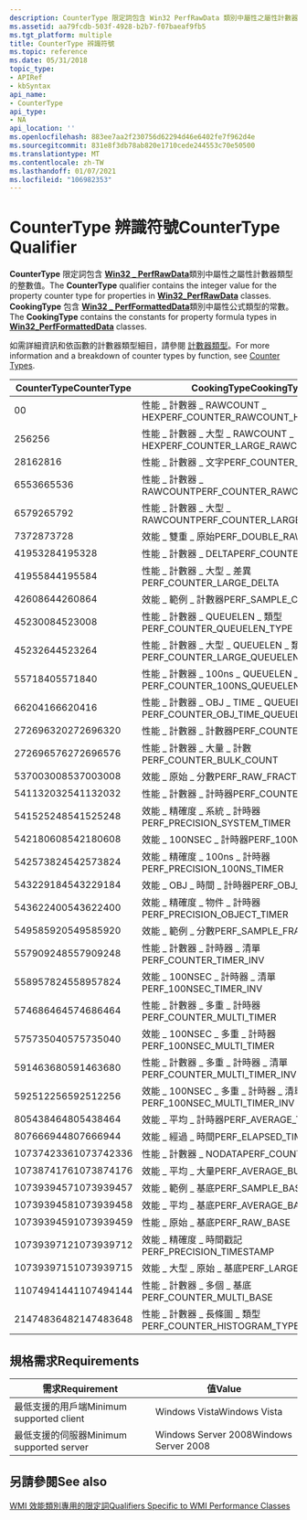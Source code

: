 ```yaml
---
description: CounterType 限定詞包含 Win32 PerfRawData 類別中屬性之屬性計數器類型的整數值 \_ 。 CookingType 包含 Win32 PerfFormattedData 類別中屬性公式類型的常數 \_ 。
ms.assetid: aa79fcdb-503f-4928-b2b7-f07baeaf9fb5
ms.tgt_platform: multiple
title: CounterType 辨識符號
ms.topic: reference
ms.date: 05/31/2018
topic_type:
- APIRef
- kbSyntax
api_name:
- CounterType
api_type:
- NA
api_location: ''
ms.openlocfilehash: 883ee7aa2f230756d62294d46e6402fe7f962d4e
ms.sourcegitcommit: 831e8f3db78ab820e1710cede244553c70e50500
ms.translationtype: MT
ms.contentlocale: zh-TW
ms.lasthandoff: 01/07/2021
ms.locfileid: "106982353"
---
```

# <a name="countertype-qualifier"></a><span data-ttu-id="a581e-104">CounterType 辨識符號</span><span class="sxs-lookup"><span data-stu-id="a581e-104">CounterType Qualifier</span></span>

<span data-ttu-id="a581e-105">**CounterType** 限定詞包含 [**Win32 \_ PerfRawData**](/windows/desktop/CIMWin32Prov/win32-perfrawdata)類別中屬性之屬性計數器類型的整數值。</span><span class="sxs-lookup"><span data-stu-id="a581e-105">The **CounterType** qualifier contains the integer value for the property counter type for properties in [**Win32\_PerfRawData**](/windows/desktop/CIMWin32Prov/win32-perfrawdata) classes.</span></span> <span data-ttu-id="a581e-106">**CookingType** 包含 [**Win32 \_ PerfFormattedData**](/windows/desktop/CIMWin32Prov/win32-perfformatteddata)類別中屬性公式類型的常數。</span><span class="sxs-lookup"><span data-stu-id="a581e-106">The **CookingType** contains the constants for property formula types in [**Win32\_PerfFormattedData**](/windows/desktop/CIMWin32Prov/win32-perfformatteddata) classes.</span></span>

<span data-ttu-id="a581e-107">如需詳細資訊和依函數的計數器類型細目，請參閱 [計數器類型](/previous-versions/windows/it-pro/windows-server-2003/cc785636(v=ws.10))。</span><span class="sxs-lookup"><span data-stu-id="a581e-107">For more information and a breakdown of counter types by function, see [Counter Types](/previous-versions/windows/it-pro/windows-server-2003/cc785636(v=ws.10)).</span></span>



| <span data-ttu-id="a581e-108">CounterType</span><span class="sxs-lookup"><span data-stu-id="a581e-108">CounterType</span></span> | <span data-ttu-id="a581e-109">CookingType</span><span class="sxs-lookup"><span data-stu-id="a581e-109">CookingType</span></span>                              |
|-------------|------------------------------------------|
| <span data-ttu-id="a581e-110">0</span><span class="sxs-lookup"><span data-stu-id="a581e-110">0</span></span>           | <span data-ttu-id="a581e-111">性能 \_ 計數器 \_ RAWCOUNT \_ HEX</span><span class="sxs-lookup"><span data-stu-id="a581e-111">PERF\_COUNTER\_RAWCOUNT\_HEX</span></span>             |
| <span data-ttu-id="a581e-112">256</span><span class="sxs-lookup"><span data-stu-id="a581e-112">256</span></span>         | <span data-ttu-id="a581e-113">性能 \_ 計數器 \_ 大型 \_ RAWCOUNT \_ HEX</span><span class="sxs-lookup"><span data-stu-id="a581e-113">PERF\_COUNTER\_LARGE\_RAWCOUNT\_HEX</span></span>      |
| <span data-ttu-id="a581e-114">2816</span><span class="sxs-lookup"><span data-stu-id="a581e-114">2816</span></span>        | <span data-ttu-id="a581e-115">性能 \_ 計數器 \_ 文字</span><span class="sxs-lookup"><span data-stu-id="a581e-115">PERF\_COUNTER\_TEXT</span></span>                      |
| <span data-ttu-id="a581e-116">65536</span><span class="sxs-lookup"><span data-stu-id="a581e-116">65536</span></span>       | <span data-ttu-id="a581e-117">性能 \_ 計數器 \_ RAWCOUNT</span><span class="sxs-lookup"><span data-stu-id="a581e-117">PERF\_COUNTER\_RAWCOUNT</span></span>                  |
| <span data-ttu-id="a581e-118">65792</span><span class="sxs-lookup"><span data-stu-id="a581e-118">65792</span></span>       | <span data-ttu-id="a581e-119">性能 \_ 計數器 \_ 大型 \_ RAWCOUNT</span><span class="sxs-lookup"><span data-stu-id="a581e-119">PERF\_COUNTER\_LARGE\_RAWCOUNT</span></span>           |
| <span data-ttu-id="a581e-120">73728</span><span class="sxs-lookup"><span data-stu-id="a581e-120">73728</span></span>       | <span data-ttu-id="a581e-121">效能 \_ 雙重 \_ 原始</span><span class="sxs-lookup"><span data-stu-id="a581e-121">PERF\_DOUBLE\_RAW</span></span>                        |
| <span data-ttu-id="a581e-122">4195328</span><span class="sxs-lookup"><span data-stu-id="a581e-122">4195328</span></span>     | <span data-ttu-id="a581e-123">性能 \_ 計數器 \_ DELTA</span><span class="sxs-lookup"><span data-stu-id="a581e-123">PERF\_COUNTER\_DELTA</span></span>                     |
| <span data-ttu-id="a581e-124">4195584</span><span class="sxs-lookup"><span data-stu-id="a581e-124">4195584</span></span>     | <span data-ttu-id="a581e-125">性能 \_ 計數器 \_ 大型 \_ 差異</span><span class="sxs-lookup"><span data-stu-id="a581e-125">PERF\_COUNTER\_LARGE\_DELTA</span></span>              |
| <span data-ttu-id="a581e-126">4260864</span><span class="sxs-lookup"><span data-stu-id="a581e-126">4260864</span></span>     | <span data-ttu-id="a581e-127">效能 \_ 範例 \_ 計數器</span><span class="sxs-lookup"><span data-stu-id="a581e-127">PERF\_SAMPLE\_COUNTER</span></span>                    |
| <span data-ttu-id="a581e-128">4523008</span><span class="sxs-lookup"><span data-stu-id="a581e-128">4523008</span></span>     | <span data-ttu-id="a581e-129">性能 \_ 計數器 \_ QUEUELEN \_ 類型</span><span class="sxs-lookup"><span data-stu-id="a581e-129">PERF\_COUNTER\_QUEUELEN\_TYPE</span></span>            |
| <span data-ttu-id="a581e-130">4523264</span><span class="sxs-lookup"><span data-stu-id="a581e-130">4523264</span></span>     | <span data-ttu-id="a581e-131">性能 \_ 計數器 \_ 大型 \_ QUEUELEN \_ 類型</span><span class="sxs-lookup"><span data-stu-id="a581e-131">PERF\_COUNTER\_LARGE\_QUEUELEN\_TYPE</span></span>     |
| <span data-ttu-id="a581e-132">5571840</span><span class="sxs-lookup"><span data-stu-id="a581e-132">5571840</span></span>     | <span data-ttu-id="a581e-133">性能 \_ 計數器 \_ 100ns \_ QUEUELEN \_ 類型</span><span class="sxs-lookup"><span data-stu-id="a581e-133">PERF\_COUNTER\_100NS\_QUEUELEN\_TYPE</span></span>     |
| <span data-ttu-id="a581e-134">6620416</span><span class="sxs-lookup"><span data-stu-id="a581e-134">6620416</span></span>     | <span data-ttu-id="a581e-135">性能 \_ 計數器 \_ OBJ \_ TIME \_ QUEUELEN \_ 類型</span><span class="sxs-lookup"><span data-stu-id="a581e-135">PERF\_COUNTER\_OBJ\_TIME\_QUEUELEN\_TYPE</span></span> |
| <span data-ttu-id="a581e-136">272696320</span><span class="sxs-lookup"><span data-stu-id="a581e-136">272696320</span></span>   | <span data-ttu-id="a581e-137">性能 \_ 計數器 \_ 計數器</span><span class="sxs-lookup"><span data-stu-id="a581e-137">PERF\_COUNTER\_COUNTER</span></span>                   |
| <span data-ttu-id="a581e-138">272696576</span><span class="sxs-lookup"><span data-stu-id="a581e-138">272696576</span></span>   | <span data-ttu-id="a581e-139">性能 \_ 計數器 \_ 大量 \_ 計數</span><span class="sxs-lookup"><span data-stu-id="a581e-139">PERF\_COUNTER\_BULK\_COUNT</span></span>               |
| <span data-ttu-id="a581e-140">537003008</span><span class="sxs-lookup"><span data-stu-id="a581e-140">537003008</span></span>   | <span data-ttu-id="a581e-141">效能 \_ 原始 \_ 分數</span><span class="sxs-lookup"><span data-stu-id="a581e-141">PERF\_RAW\_FRACTION</span></span>                      |
| <span data-ttu-id="a581e-142">541132032</span><span class="sxs-lookup"><span data-stu-id="a581e-142">541132032</span></span>   | <span data-ttu-id="a581e-143">性能 \_ 計數器 \_ 計時器</span><span class="sxs-lookup"><span data-stu-id="a581e-143">PERF\_COUNTER\_TIMER</span></span>                     |
| <span data-ttu-id="a581e-144">541525248</span><span class="sxs-lookup"><span data-stu-id="a581e-144">541525248</span></span>   | <span data-ttu-id="a581e-145">效能 \_ 精確度 \_ 系統 \_ 計時器</span><span class="sxs-lookup"><span data-stu-id="a581e-145">PERF\_PRECISION\_SYSTEM\_TIMER</span></span>           |
| <span data-ttu-id="a581e-146">542180608</span><span class="sxs-lookup"><span data-stu-id="a581e-146">542180608</span></span>   | <span data-ttu-id="a581e-147">效能 \_ 100NSEC \_ 計時器</span><span class="sxs-lookup"><span data-stu-id="a581e-147">PERF\_100NSEC\_TIMER</span></span>                     |
| <span data-ttu-id="a581e-148">542573824</span><span class="sxs-lookup"><span data-stu-id="a581e-148">542573824</span></span>   | <span data-ttu-id="a581e-149">效能 \_ 精確度 \_ 100ns \_ 計時器</span><span class="sxs-lookup"><span data-stu-id="a581e-149">PERF\_PRECISION\_100NS\_TIMER</span></span>            |
| <span data-ttu-id="a581e-150">543229184</span><span class="sxs-lookup"><span data-stu-id="a581e-150">543229184</span></span>   | <span data-ttu-id="a581e-151">效能 \_ OBJ \_ 時間 \_ 計時器</span><span class="sxs-lookup"><span data-stu-id="a581e-151">PERF\_OBJ\_TIME\_TIMER</span></span>                   |
| <span data-ttu-id="a581e-152">543622400</span><span class="sxs-lookup"><span data-stu-id="a581e-152">543622400</span></span>   | <span data-ttu-id="a581e-153">效能 \_ 精確度 \_ 物件 \_ 計時器</span><span class="sxs-lookup"><span data-stu-id="a581e-153">PERF\_PRECISION\_OBJECT\_TIMER</span></span>           |
| <span data-ttu-id="a581e-154">549585920</span><span class="sxs-lookup"><span data-stu-id="a581e-154">549585920</span></span>   | <span data-ttu-id="a581e-155">效能 \_ 範例 \_ 分數</span><span class="sxs-lookup"><span data-stu-id="a581e-155">PERF\_SAMPLE\_FRACTION</span></span>                   |
| <span data-ttu-id="a581e-156">557909248</span><span class="sxs-lookup"><span data-stu-id="a581e-156">557909248</span></span>   | <span data-ttu-id="a581e-157">性能 \_ 計數器 \_ 計時器 \_ 清單</span><span class="sxs-lookup"><span data-stu-id="a581e-157">PERF\_COUNTER\_TIMER\_INV</span></span>                |
| <span data-ttu-id="a581e-158">558957824</span><span class="sxs-lookup"><span data-stu-id="a581e-158">558957824</span></span>   | <span data-ttu-id="a581e-159">效能 \_ 100NSEC \_ 計時器 \_ 清單</span><span class="sxs-lookup"><span data-stu-id="a581e-159">PERF\_100NSEC\_TIMER\_INV</span></span>                |
| <span data-ttu-id="a581e-160">574686464</span><span class="sxs-lookup"><span data-stu-id="a581e-160">574686464</span></span>   | <span data-ttu-id="a581e-161">性能 \_ 計數器 \_ 多重 \_ 計時器</span><span class="sxs-lookup"><span data-stu-id="a581e-161">PERF\_COUNTER\_MULTI\_TIMER</span></span>              |
| <span data-ttu-id="a581e-162">575735040</span><span class="sxs-lookup"><span data-stu-id="a581e-162">575735040</span></span>   | <span data-ttu-id="a581e-163">效能 \_ 100NSEC \_ 多重 \_ 計時器</span><span class="sxs-lookup"><span data-stu-id="a581e-163">PERF\_100NSEC\_MULTI\_TIMER</span></span>              |
| <span data-ttu-id="a581e-164">591463680</span><span class="sxs-lookup"><span data-stu-id="a581e-164">591463680</span></span>   | <span data-ttu-id="a581e-165">性能 \_ 計數器 \_ 多重 \_ 計時器 \_ 清單</span><span class="sxs-lookup"><span data-stu-id="a581e-165">PERF\_COUNTER\_MULTI\_TIMER\_INV</span></span>         |
| <span data-ttu-id="a581e-166">592512256</span><span class="sxs-lookup"><span data-stu-id="a581e-166">592512256</span></span>   | <span data-ttu-id="a581e-167">效能 \_ 100NSEC \_ 多重 \_ 計時器 \_ 清單</span><span class="sxs-lookup"><span data-stu-id="a581e-167">PERF\_100NSEC\_MULTI\_TIMER\_INV</span></span>         |
| <span data-ttu-id="a581e-168">805438464</span><span class="sxs-lookup"><span data-stu-id="a581e-168">805438464</span></span>   | <span data-ttu-id="a581e-169">效能 \_ 平均 \_ 計時器</span><span class="sxs-lookup"><span data-stu-id="a581e-169">PERF\_AVERAGE\_TIMER</span></span>                     |
| <span data-ttu-id="a581e-170">807666944</span><span class="sxs-lookup"><span data-stu-id="a581e-170">807666944</span></span>   | <span data-ttu-id="a581e-171">效能 \_ 經過 \_ 時間</span><span class="sxs-lookup"><span data-stu-id="a581e-171">PERF\_ELAPSED\_TIME</span></span>                      |
| <span data-ttu-id="a581e-172">1073742336</span><span class="sxs-lookup"><span data-stu-id="a581e-172">1073742336</span></span>  | <span data-ttu-id="a581e-173">性能 \_ 計數器 \_ NODATA</span><span class="sxs-lookup"><span data-stu-id="a581e-173">PERF\_COUNTER\_NODATA</span></span>                    |
| <span data-ttu-id="a581e-174">1073874176</span><span class="sxs-lookup"><span data-stu-id="a581e-174">1073874176</span></span>  | <span data-ttu-id="a581e-175">效能 \_ 平均 \_ 大量</span><span class="sxs-lookup"><span data-stu-id="a581e-175">PERF\_AVERAGE\_BULK</span></span>                      |
| <span data-ttu-id="a581e-176">1073939457</span><span class="sxs-lookup"><span data-stu-id="a581e-176">1073939457</span></span>  | <span data-ttu-id="a581e-177">效能 \_ 範例 \_ 基底</span><span class="sxs-lookup"><span data-stu-id="a581e-177">PERF\_SAMPLE\_BASE</span></span>                       |
| <span data-ttu-id="a581e-178">1073939458</span><span class="sxs-lookup"><span data-stu-id="a581e-178">1073939458</span></span>  | <span data-ttu-id="a581e-179">效能 \_ 平均 \_ 基底</span><span class="sxs-lookup"><span data-stu-id="a581e-179">PERF\_AVERAGE\_BASE</span></span>                      |
| <span data-ttu-id="a581e-180">1073939459</span><span class="sxs-lookup"><span data-stu-id="a581e-180">1073939459</span></span>  | <span data-ttu-id="a581e-181">性能 \_ 原始 \_ 基底</span><span class="sxs-lookup"><span data-stu-id="a581e-181">PERF\_RAW\_BASE</span></span>                          |
| <span data-ttu-id="a581e-182">1073939712</span><span class="sxs-lookup"><span data-stu-id="a581e-182">1073939712</span></span>  | <span data-ttu-id="a581e-183">效能 \_ 精確度 \_ 時間戳記</span><span class="sxs-lookup"><span data-stu-id="a581e-183">PERF\_PRECISION\_TIMESTAMP</span></span>               |
| <span data-ttu-id="a581e-184">1073939715</span><span class="sxs-lookup"><span data-stu-id="a581e-184">1073939715</span></span>  | <span data-ttu-id="a581e-185">效能 \_ 大型 \_ 原始 \_ 基底</span><span class="sxs-lookup"><span data-stu-id="a581e-185">PERF\_LARGE\_RAW\_BASE</span></span>                   |
| <span data-ttu-id="a581e-186">1107494144</span><span class="sxs-lookup"><span data-stu-id="a581e-186">1107494144</span></span>  | <span data-ttu-id="a581e-187">性能 \_ 計數器 \_ 多個 \_ 基底</span><span class="sxs-lookup"><span data-stu-id="a581e-187">PERF\_COUNTER\_MULTI\_BASE</span></span>               |
| <span data-ttu-id="a581e-188">2147483648</span><span class="sxs-lookup"><span data-stu-id="a581e-188">2147483648</span></span>  | <span data-ttu-id="a581e-189">性能 \_ 計數器 \_ 長條圖 \_ 類型</span><span class="sxs-lookup"><span data-stu-id="a581e-189">PERF\_COUNTER\_HISTOGRAM\_TYPE</span></span>           |



 

## <a name="requirements"></a><span data-ttu-id="a581e-190">規格需求</span><span class="sxs-lookup"><span data-stu-id="a581e-190">Requirements</span></span>



| <span data-ttu-id="a581e-191">需求</span><span class="sxs-lookup"><span data-stu-id="a581e-191">Requirement</span></span> | <span data-ttu-id="a581e-192">值</span><span class="sxs-lookup"><span data-stu-id="a581e-192">Value</span></span> |
|-------------------------------------|--------------------------------|
| <span data-ttu-id="a581e-193">最低支援的用戶端</span><span class="sxs-lookup"><span data-stu-id="a581e-193">Minimum supported client</span></span><br/> | <span data-ttu-id="a581e-194">Windows Vista</span><span class="sxs-lookup"><span data-stu-id="a581e-194">Windows Vista</span></span><br/>       |
| <span data-ttu-id="a581e-195">最低支援的伺服器</span><span class="sxs-lookup"><span data-stu-id="a581e-195">Minimum supported server</span></span><br/> | <span data-ttu-id="a581e-196">Windows Server 2008</span><span class="sxs-lookup"><span data-stu-id="a581e-196">Windows Server 2008</span></span><br/> |



## <a name="see-also"></a><span data-ttu-id="a581e-197">另請參閱</span><span class="sxs-lookup"><span data-stu-id="a581e-197">See also</span></span>

<dl> <dt>

[<span data-ttu-id="a581e-198">WMI 效能類別專用的限定詞</span><span class="sxs-lookup"><span data-stu-id="a581e-198">Qualifiers Specific to WMI Performance Classes</span></span>](qualifiers-specific-to-wmi-performance-classes.md)
</dt> </dl>

 

